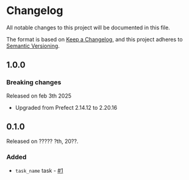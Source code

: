 # Changelog

All notable changes to this project will be documented in this file.

The format is based on [Keep a Changelog](https://keepachangelog.com/en/1.0.0/),
and this project adheres to [Semantic Versioning](https://semver.org/spec/v2.0.0.html).

## 1.0.0

### Breaking changes

Released on feb 3th 2025

- Upgraded from Prefect 2.14.12 to 2.20.16

## 0.1.0

Released on ????? ?th, 20??.

### Added

- `task_name` task - [#1](https://github.com/viaacode/prefect-meemoo/pull/1)
